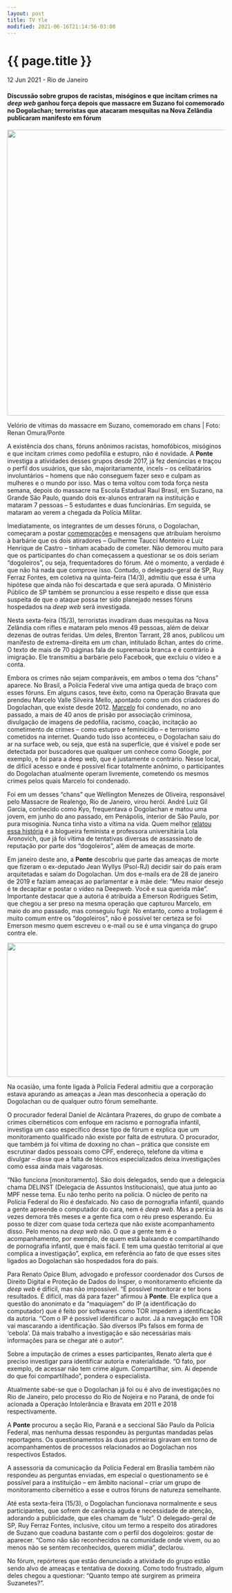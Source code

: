 ```yaml
---
layout: post
title: TV Yle
modified: 2021-06-16T21:14:56-03:00
---
```


{{ page.title }}
================

<p class="meta">12 Jun 2021 - Rio de Janeiro</p>

#### Discussão sobre grupos de racistas, misóginos e que incitam crimes na *deep web* ganhou força depois que massacre em Suzano foi comemorado no Dogolachan; terroristas que atacaram mesquitas na Nova Zelândia publicaram manifesto em fórum

<img width="990" height="660" src=":/1e073d8010534350aecd9f5bc49ef07e"/>

Velório de vítimas do massacre em Suzano, comemorado em chans | Foto: Renan Omura/Ponte

A existência dos chans, fóruns anônimos racistas, homofóbicos, misóginos e que incitam crimes como pedofilia e estupro, não é novidade. A **Ponte** investiga a atividades desses grupos desde 2017, já fez denúncias e traçou o perfil dos usuários, que são, majoritariamente, incels – os celibatários involuntários – homens que não conseguem fazer sexo e culpam as mulheres e o mundo por isso. Mas o tema voltou com toda força nesta semana, depois do massacre na Escola Estadual Raul Brasil, em Suzano, na Grande São Paulo, quando dois ex-alunos entraram na instituição e mataram 7 pessoas – 5 estudantes e duas funcionárias. Em seguida, se mataram ao verem a chegada da Polícia Militar.

Imediatamente, os integrantes de um desses fóruns, o Dogolachan, começaram a postar [comemorações](https://web.archive.org/web/20210223010044/https://ponte.org/ataque-a-tiros-em-suzano-sp-e-comemorado-em-forum-racista-e-misogino-na-internet/) e mensagens que atribuíam heroísmo à barbárie que os dois atiradores – Guilherme Taucci Monteiro e Luiz Henrique de Castro – tinham acabado de cometer. Não demorou muito para que os participantes do chan começassem a questionar se os dois seriam “dogoleiros”, ou seja, frequentadores do fórum. Até o momento, a verdade é que não há nada que comprove isso. Contudo, o delegado-geral de SP, Ruy Ferraz Fontes, em coletiva na quinta-feira (14/3), admitiu que essa é uma hipótese que ainda não foi descartada e que será apurada. O Ministério Público de SP também se pronunciou a esse respeito e disse que essa suspeita de que o ataque possa ter sido planejado nesses fóruns hospedados na *deep web* será investigada.

Nesta sexta-feira (15/3), terroristas invadiram duas mesquitas na Nova Zelândia com rifles e mataram pelo menos 49 pessoas, além de deixar dezenas de outras feridas. Um deles, Brenton Tarrant, 28 anos, publicou um manifesto de extrema-direita em um chan, intitulado 8chan, antes do crime. O texto de mais de 70 páginas fala de supremacia branca e é contrário à imigração. Ele transmitiu a barbárie pelo Facebook, que excluiu o vídeo e a conta.

Embora os crimes não sejam comparáveis, em ambos o tema dos “chans” aparece. No Brasil, a Polícia Federal vive uma antiga queda de braço com esses fóruns. Em alguns casos, teve êxito, como na Operação Bravata que prendeu Marcelo Valle Silveira Mello, apontado como um dos criadores do Dogolachan, que existe desde 2012. [Marcelo](https://web.archive.org/web/20210223010044/https://ponte.org/lider-de-forum-racista-e-misogino-na-internet-e-condenado-a-41-anos-de-prisao/) foi condenado, no ano passado, a mais de 40 anos de prisão por associação criminosa, divulgação de imagens de pedofilia, racismo, coação, incitação ao cometimento de crimes – como estupro e feminicídio – e terrorismo cometidos na internet. Quando tudo isso aconteceu, o Dogolachan saiu do ar na surface web, ou seja, que está na superfície, que é visível e pode ser detectada por buscadores que qualquer um conhece como Google, por exemplo, e foi para a deep web, que é justamente o contrário. Nesse local, de difícil acesso e onde é possível ficar totalmente anônimo, o participantes do Dogolachan atualmente operam livremente, cometendo os mesmos crimes pelos quais Marcelo foi condenado.

Foi em um desses “chans” que Wellington Menezes de Oliveira, responsável pelo Massacre de Realengo, Rio de Janeiro, virou herói. André Luiz Gil Garcia, conhecido como Kyo, frequentava o Dogolachan e matou uma jovem, em junho do ano passado, em Penápolis, interior de São Paulo, por pura misoginia. Nunca tinha visto a vítima na vida. Quem melhor [relatou essa história](https://web.archive.org/web/20210223010044/https://escrevalolaescreva.blogspot.com/2018/06/mascu-atira-contra-desconhecida-na-rua.html) é a blogueira feminista e professora universitária Lola Aronovich, que já foi vítima de tentativas diversas de assassinato de reputação por parte dos “dogoleiros”, além de ameaças de morte.

Em janeiro deste ano, a **Ponte** descobriu que parte das ameaças de morte que fizeram o ex-deputado Jean Wyllys (Psol-RJ) decidir sair do país eram arquitetadas e saíam do Dogolachan. Um dos e-mails era de 28 de janeiro de 2019 e faziam ameaças ao parlamentar e à mãe dele: “Meu maior desejo é te decapitar e postar o vídeo na Deepweb. Você e sua querida mãe”. Importante destacar que a autoria é atribuída a Emerson Rodrigues Setim, que chegou a ser preso na mesma operação que capturou Marcelo, em maio do ano passado, mas conseguiu fugir. No entanto, como a trollagem é muito comum entre os “dogoleiros”, não é possível ter certeza se foi Emerson mesmo quem escreveu o e-mail ou se é uma vingança do grupo contra ele.

<img width="550" height="310" src=":/ccc6fab1b86643e9a7858aa5ea15c974"/>

Na ocasião, uma fonte ligada à Polícia Federal admitiu que a corporação estava apurando as ameaças a Jean mas desconhecia a operação do Dogolachan ou de qualquer outro fórum semelhante.

O procurador federal Daniel de Alcântara Prazeres, do grupo de combate a crimes cibernéticos com enfoque em racismo e pornografia infantil, investiga um caso específico desse tipo de fórum e explica que um monitoramento qualificado não existe por falta de estrutura. O procurador, que também já foi vítima de doxxing no chan – prática que consiste em escrutinar dados pessoais como CPF, endereço, telefone da vítima e divulgar – disse que a falta de técnicos especializados deixa investigações como essa ainda mais vagarosas.

“Não funciona \[monitoramento\]. São dois delegados, sendo que a delegacia chama DELINST (Delegacia de Assuntos Institucionais), que atua junto ao MPF nesse tema. Eu não tenho perito na polícia. O núcleo de perito na Polícia Federal do Rio é desfalcado. No caso de pornografia infantil, quando a gente apreende o computador do cara, nem é *deep web*. Mas a perícia às vezes demora três meses e a gente fica com o réu preso esperando. Eu posso te dizer com quase toda certeza que não existe acompanhamento disso. Pelo menos na *deep web* não. O que a gente tem é o acompanhamento, por exemplo, de quem está baixando e compartilhando de pornografia infantil, que é mais fácil. E tem uma questão territorial aí que complica a investigação”, explica, em referência ao fato de que esses sites ligados ao Dogolachan são hospedados fora do país.

Para Renato Opice Blum, advogado e professor coordenador dos Cursos de Direito Digital e Proteção de Dados do Insper, o monitoramento eficiente da *deep web* é difícil, mas não impossível. “É possível monitorar e ter bons resultados. É difícil, mas dá para fazer” afirmou à **Ponte**. Ele explica que a questão do anonimato e da “maquiagem” do IP (a identificação do computador) que é feito por softwares como TOR impedem a identificação da autoria. “Com o IP é possível identificar o autor. Já a navegação em TOR vai mascarando a identificação. São diversos IPs falsos em forma de ‘cebola’. Dá mais trabalho a investigação e são necessárias mais informações para se chegar até o autor”.

Sobre a imputação de crimes a esses participantes, Renato alerta que é preciso investigar para identificar autoria e materialidade. “O fato, por exemplo, de acessar não tem crime algum. Compartilhar, sim. Aí depende do que foi compartilhado”, pondera o especialista.

Atualmente sabe-se que o Dogolachan já foi ou é alvo de investigações no Rio de Janeiro, pelo processo do Rio de Nojeira e no Paraná, de onde foi acionada a Operação Intolerância e Bravata em 2011 e 2018 respectivamente.

A **Ponte** procurou a seção Rio, Paraná e a seccional São Paulo da Polícia Federal, mas nenhuma dessas respondeu às perguntas mandadas pelas reportagens. Os questionamentos às duas primeiras giravam em torno de acompanhamentos de processos relacionados ao Dogolachan nos respectivos Estados.

A assessoria da comunicação da Polícia Federal em Brasília também não respondeu as perguntas enviadas, em especial o questionamento se é possível para a instituição – em âmbito nacional – criar um grupo de monitoramento cibernético a esse e outros fóruns de natureza semelhante.

Até esta sexta-feira (15/3), o Dogolachan funcionava normalmente e seus participantes, que sofrem de carência aguda e necessidade de atenção, adorando a publicidade, que eles chamam de “lulz”. O delegado-geral de SP, Ruy Ferraz Fontes, inclusive, citou um termo a respeito dos atiradores de Suzano que coaduna bastante com o perfil dos dogoleiros: gostar de aparecer. “Como não são reconhecidos na comunidade onde vivem, ou ao menos não se sentem reconhecidos, querem mídia”, declarou.

No fórum, repórteres que estão denunciado a atividade do grupo estão sendo alvo de ameaças e tentativa de doxxing. Como todo frustrado, algum deles chegou a questionar: “Quanto tempo até surgirem as primeira Suzanetes?”.

